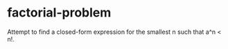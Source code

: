 # factorial-problem
Attempt to find a closed-form expression for the smallest n such that a^n < n!. 
